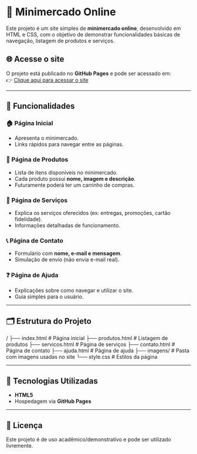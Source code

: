 # 🛒 Minimercado Online

Este projeto é um site simples de **minimercado online**, desenvolvido em HTML e CSS, com o objetivo de demonstrar funcionalidades básicas de navegação, listagem de produtos e serviços.

## 🌐 Acesse o site
O projeto está publicado no **GitHub Pages** e pode ser acessado em:  
👉 [Clique aqui para acessar o site](https://SEU_USUARIO.github.io/NOME_DO_REPOSITORIO)

---

## 📌 Funcionalidades

### 🏠 Página Inicial
- Apresenta o minimercado.
- Links rápidos para navegar entre as páginas.

### 🛒 Página de Produtos
- Lista de itens disponíveis no minimercado.
- Cada produto possui **nome, imagem e descrição**.
- Futuramente poderá ter um carrinho de compras.

### 🔧 Página de Serviços
- Explica os serviços oferecidos (ex: entregas, promoções, cartão fidelidade).
- Informações detalhadas de funcionamento.

### 📞 Página de Contato
- Formulário com **nome, e-mail e mensagem**.
- Simulação de envio (não envia e-mail real).

### ❓ Página de Ajuda
- Explicações sobre como navegar e utilizar o site.
- Guia simples para o usuário.

---

## 🗂️ Estrutura do Projeto

/
├── index.html # Página inicial
├── produtos.html # Listagem de produtos
├── servicos.html # Página de serviços
├── contato.html # Página de contato
├── ajuda.html # Página de ajuda
├── imagens/ # Pasta com imagens usadas no site
└── style.css # Estilos da página

---

## 🚀 Tecnologias Utilizadas
- **HTML5**
- Hospedagem via **GitHub Pages**

---

## 📄 Licença
Este projeto é de uso acadêmico/demonstrativo e pode ser utilizado livremente.
